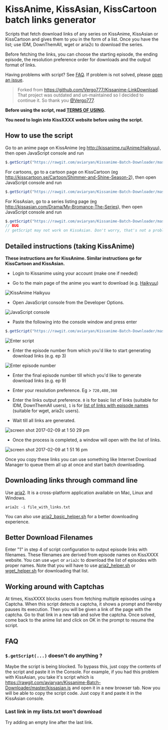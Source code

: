 # KissAnime, KissAsian, KissCartoon batch links generator

Scripts that fetch download links of any series on KissAnime, KissAsian or KissCartoon and gives them to you in the form of a list. 
Once you have the list; use IDM, DownThemAll, wget or aria2c to download the series.

Before fetching the links, you can choose the starting episode, the ending episode, the resolution preference order for downloads and the output format of links. 

Having problems with script? See [FAQ](#faq). 
If problem is not solved, please [open an issue](https://github.com/aviaryan/Kissanime-Batch-Downloader/issues/new).

> Forked from https://github.com/Vergo777/Kissanime-LinkDownload. That project was outdated and un-maintained so I decided to continue it. So thank you [@Vergo777](https://github.com/Vergo777).

**Before using the script, read [TERMS OF USING](TERMS-OF-USING.md).**

**You need to login into KissXXXX website before using the script.**



## How to use the script 

Go to an anime page on KissAnime (eg http://kissanime.ru/Anime/Haikyuu), then open JavaScript console and run 

```js
$.getScript("https://rawgit.com/aviaryan/Kissanime-Batch-Downloader/master/kissanime.js")
```

For cartoons, go to a cartoon page on KissCartoon (eg http://kisscartoon.se/Cartoon/Shimmer-and-Shine-Season-2), then open JavaScript console and run

```js
$.getScript("https://rawgit.com/aviaryan/Kissanime-Batch-Downloader/master/kisscartoon.js")
```

For KissAsian, go to a series listing page (eg http://kissasian.com/Drama/My-Bromance-The-Series), then open JavaScript console and run

```js
$.getScript("https://rawgit.com/aviaryan/Kissanime-Batch-Downloader/master/kissasian.js")
// BUG
// getScript may not work on KissAsian. Don't worry, that's not a problem. You will have to manually copy the code. See FAQ below.
```



## Detailed instructions (taking KissAnime)

**These instructions are for KissAnime. Similar instructions go for KissCartoon and KissAsian.**


* Login to Kissanime using your account (make one if needed) 

* Go to the main page of the anime you want to download (e.g. [Haikyuu](http://kissanime.ru/Anime/Haikyuu)) 

![KissAnime Haikyuu](https://cloud.githubusercontent.com/assets/4047597/22774534/913bebf2-eecd-11e6-9e30-24e6f9c47481.jpg)

* Open JavaScript console from the Developer Options.

![JavaScript console](https://cloud.githubusercontent.com/assets/4047597/22774613/f6a56a22-eecd-11e6-9f56-aad2f80e948c.jpg)

* Paste the following into the console window and press enter 

```js
$.getScript("https://rawgit.com/aviaryan/Kissanime-Batch-Downloader/master/kissanime.js")
```

![Enter script](https://cloud.githubusercontent.com/assets/4047597/22774680/34679d1c-eece-11e6-9ebc-52d7c8dc66d8.jpg)

* Enter the episode number from which you'd like to start generating download links (e.g. ep 3)  

![Enter episode number](https://cloud.githubusercontent.com/assets/4047597/22774759/8e3e9b42-eece-11e6-99e0-7944f6d8a754.jpg)

* Enter the final episode number till which you'd like to generate download links (e.g. ep 9)  

* Enter your resolution preference. Eg > `720,480,360`

* Enter the links output preference. `0` is for basic list of links (suitable for IDM, DownThemAll users), `1` is for [list of links with episode names](#bdf) (suitable for wget, aria2c users). 

* Wait till all links are generated.

![screen shot 2017-02-09 at 1 50 29 pm](https://cloud.githubusercontent.com/assets/4047597/22774908/4674300a-eecf-11e6-8ec7-02124461fb00.jpg)

* Once the process is completed, a window will open with the list of links.

![screen shot 2017-02-09 at 1 51 16 pm](https://cloud.githubusercontent.com/assets/4047597/22774909/472f4034-eecf-11e6-8cbc-26e935bcca47.jpg)

Once you copy these links you can use something like Internet Download Manager to queue them all up at once and start batch downloading.



## Downloading links through command line

Use [aria2](https://aria2.github.io). It is a cross-platform application available on Mac, Linux and Windows.

```
aria2c -i file_with_links.txt
```

You can also use [aria2_basic_helper.sh](helpers/aria2_basic_helper.sh) for a better downloading experience.


<a name="bdf"></a>
## Better Download Filenames

Enter "1" in step 4 of script configuration to output episode links with filenames. These filenames are derived from episode names on KissXXXX website. 
You can use `wget` or `aria2c` to download the list of episodes with proper names. 
Note that you will have to use [aria2_helper.sh](helpers/aria2_helper.sh) or [wget_helper.sh](helpers/wget_helper.sh) for downloading that list.


## Working around with Captchas

At times, KissXXXX blocks users from fetching multiple episodes using a Captcha. 
When this script detects a captcha, it shows a prompt and thereby pauses its execution.
Then you will be given a link of the page with the captcha.
Go to that link in a new tab and solve the captcha. 
Once solved, come back to the anime list and click on OK in the prompt to resume the script.


## FAQ

### `$.getScript(...)` doesn't do anything ?

Maybe the script is being blocked. To bypass this, just copy the contents of the script and paste it in the Console. 
For example, if you had this problem with KissAsian, you take it's script which is 
https://rawgit.com/aviaryan/Kissanime-Batch-Downloader/master/kissasian.js
and open it in a new browser tab. Now you will be able to copy the script code. Just copy it and paste it in the KissAsian console. 


### Last link in my lists.txt won't download 

Try adding an empty line after the last link.


